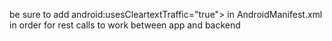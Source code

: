 be sure to add  android:usesCleartextTraffic="true">  in AndroidManifest.xml in order for rest calls to work between app and backend
